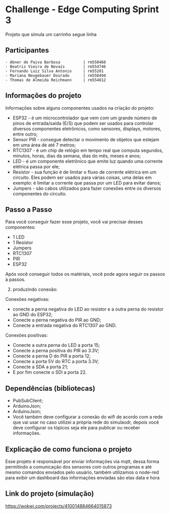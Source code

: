 
# Challenge - Edge Computing Sprint 3
Projeto que simula um carrinho segue linha



## Participantes

```http 
- Abner de Paiva Barbosa          | rm558468
- Beatriz Vieira de Novais        | rm554746
- Fernando Luiz Silva Antonio     | rm55201
- Mariana Neugebauer Dourado      | rm550494
- Thomas de Almeida Reichmann     | rm554812
```




## Informações do projeto
Informações sobre alguns componentes usados na criação do projeto:

- ESP32 - é um microcontrolador que vem com um grande número de pinos de entrada/saída (E/S) que podem ser usados para controlar diversos componentes eletrônicos, como sensores, displays, motores, entre outro;
- Sensor PIR - consegue detectar o movimento de objetos que estejam em uma área de até 7 metros;
- RTC1307 -  é um chip de relógio em tempo real que computa segundos, minutos, horas, dias da semana, dias do mês, meses e anos;
- LED - é um componente eletrônico que emite luz quando uma corrente elétrica passa por ele;
- Resistor - sua função é de limitar o fluxo de corrente elétrica em um circuito. Eles podem ser usados para várias coisas, uma delas em exemplo: é limitar a corrente que passa por um LED para evitar danos;
- Jumpers - são cabos utilizados para fazer conexões entre os diversos componentes do circuito.
## Passo a Passo
Para você conseguir fazer esse projeto, você vai precisar desses componentes:

- 1 LED
- 1 Resistor
- Jumpers
- RTC1307
- PIR
- ESP32

Após você conseguir todos os matériais, você pode agora seguir os passos à passos.

2. produzindo conexão:

Conexões negativas:

- conecte a perna negativa do LED ao resistor e a outra perna do resistor ao GND do ESP32;
- Conecte a perna negativa do PIR ao GND;
- Conecte a entrada negativa do RTC1307 ao GND.

Conexões positivas: 

- Conecte a outra perna do LED a porta 15;
- Conecte a perna positiva do PIR ao 3.3V;
- Conecte a perna D do PIR a porta 12;
- Conecte a porta 5V do RTC a porta 3.3V;
- Conecte a SDA a porta 21;
- E por fim conecte o SDl a porta 22.

## Dependências (bibliotecas)
- PubSubClient;
- ArduinoJson;
- ArduinoJson;
- Você também deve configurar a conexão do wifi de acordo com a rede que vai usar no caso utilizei a própria rede do simulaodr, depois você deve configurar os tópicos seja ele para publicar ou receber informações.

## Explicação de como funciona o  projeto
Esse projeto é responsável por enviar informações via mqtt, dessa forma permitindo a comunicação dos sensores com outros programas e até mesmo comandos enviados pelo usuário, também utilizamos o node-red para exibir um dashboard das informações enviadas são elas data e hora 
## Link do projeto (simulação)
https://wokwi.com/projects/410014884664015873
